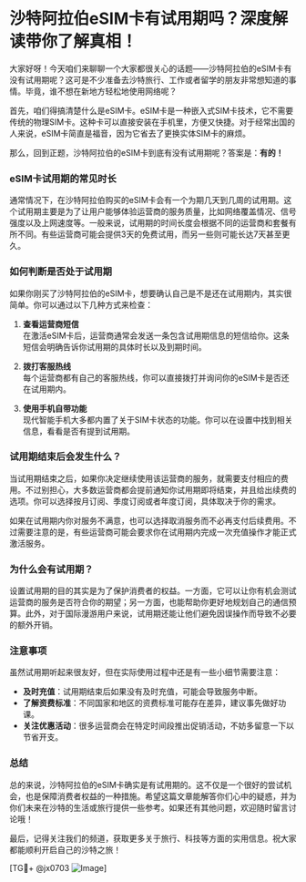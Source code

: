 # 沙特阿拉伯eSIM卡有试用期吗？深度解读带你了解真相！

大家好呀！今天咱们来聊聊一个大家都很关心的话题——沙特阿拉伯的eSIM卡有没有试用期呢？这可是不少准备去沙特旅行、工作或者留学的朋友非常想知道的事情。毕竟，谁不想在新地方轻松地使用网络呢？

首先，咱们得搞清楚什么是eSIM卡。eSIM卡是一种嵌入式SIM卡技术，它不需要传统的物理SIM卡。这种卡可以直接安装在手机里，方便又快捷。对于经常出国的人来说，eSIM卡简直是福音，因为它省去了更换实体SIM卡的麻烦。

那么，回到正题，沙特阿拉伯的eSIM卡到底有没有试用期呢？答案是：**有的！**

### eSIM卡试用期的常见时长

通常情况下，在沙特阿拉伯购买的eSIM卡会有一个为期几天到几周的试用期。这个试用期主要是为了让用户能够体验运营商的服务质量，比如网络覆盖情况、信号强度以及上网速度等。一般来说，试用期的时间长度会根据不同的运营商和套餐有所不同。有些运营商可能会提供3天的免费试用，而另一些则可能长达7天甚至更久。

### 如何判断是否处于试用期

如果你刚买了沙特阿拉伯的eSIM卡，想要确认自己是不是还在试用期内，其实很简单。你可以通过以下几种方式来检查：

1. **查看运营商短信**  
   在激活eSIM卡后，运营商通常会发送一条包含试用期信息的短信给你。这条短信会明确告诉你试用期的具体时长以及到期时间。

2. **拨打客服热线**  
   每个运营商都有自己的客服热线，你可以直接拨打并询问你的eSIM卡是否还在试用期内。

3. **使用手机自带功能**  
   现代智能手机大多都内置了关于SIM卡状态的功能。你可以在设置中找到相关信息，看看是否有提到试用期。

### 试用期结束后会发生什么？

当试用期结束之后，如果你决定继续使用该运营商的服务，就需要支付相应的费用。不过别担心，大多数运营商都会提前通知你试用期即将结束，并且给出续费的选项。你可以选择按月订阅、季度订阅或者年度订阅，具体取决于你的需求。

如果在试用期内你对服务不满意，也可以选择取消服务而不必再支付后续费用。不过需要注意的是，有些运营商可能会要求你在试用期内完成一次充值操作才能正式激活服务。

### 为什么会有试用期？

设置试用期的目的其实是为了保护消费者的权益。一方面，它可以让你有机会测试运营商的服务是否符合你的期望；另一方面，也能帮助你更好地规划自己的通信预算。此外，对于国际漫游用户来说，试用期还能让他们避免因误操作而导致不必要的额外开销。

### 注意事项

虽然试用期听起来很友好，但在实际使用过程中还是有一些小细节需要注意：

- **及时充值**：试用期结束后如果没有及时充值，可能会导致服务中断。
- **了解资费标准**：不同国家和地区的资费标准可能存在差异，建议事先做好功课。
- **关注优惠活动**：很多运营商会在特定时间段推出促销活动，不妨多留意一下以节省开支。

### 总结

总的来说，沙特阿拉伯的eSIM卡确实是有试用期的。这不仅是一个很好的尝试机会，也是保障消费者权益的一种措施。希望这篇文章能解答你们心中的疑惑，并为你们未来在沙特的生活或旅行提供一些参考。如果还有其他问题，欢迎随时留言讨论哦！

最后，记得关注我们的频道，获取更多关于旅行、科技等方面的实用信息。祝大家都能顺利开启自己的沙特之旅！

[TG💪+ @jx0703 ![Image](https://github.com/user-attachments/assets/dbca1d08-cadb-493c-b0ec-ad6f7a83f270)]